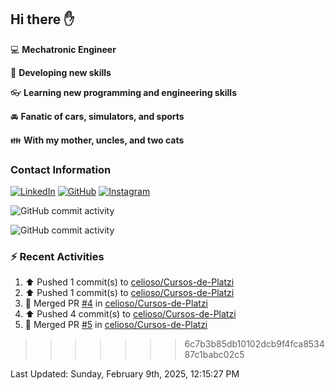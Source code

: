 ## Hi there ✋

:computer: **Mechatronic Engineer**

:pencil: **Developing new skills**

:eyeglasses: **Learning new programming and engineering skills**

:oncoming_automobile: **Fanatic of cars, simulators, and sports**

:family: **With my mother, uncles, and two cats**

### Contact Information

[![LinkedIn](https://img.shields.io/badge/LinkedIn-Profile-blue?logo=linkedin)](https://www.linkedin.com/in/mario-alexander-vargas-celis/)      [![GitHub](https://img.shields.io/badge/GitHub-Profile-black?logo=github)](https://github.com/celioso)      [![Instagram](https://img.shields.io/badge/Instagram-Profile-E4405F?logo=instagram&logoColor=white)](https://www.instagram.com/celismarioalexander/)

![GitHub commit activity](https://img.shields.io/github/commit-activity/w/celioso/Cursos-de-Platzi)

![GitHub commit activity](https://img.shields.io/github/commit-activity/m/celioso/Cursos-de-Platzi)

### :zap: Recent Activities
<!--RECENT_ACTIVITY:start-->
1. ⬆️ Pushed 1 commit(s) to [celioso/Cursos-de-Platzi](https://github.com/celioso/Cursos-de-Platzi)<br>
2. ⬆️ Pushed 1 commit(s) to [celioso/Cursos-de-Platzi](https://github.com/celioso/Cursos-de-Platzi)<br>
3. 🎉 Merged PR [#4](https://github.com/celioso/Cursos-de-Platzi/pull/4) in [celioso/Cursos-de-Platzi](https://github.com/celioso/Cursos-de-Platzi)<br>
4. ⬆️ Pushed 4 commit(s) to [celioso/Cursos-de-Platzi](https://github.com/celioso/Cursos-de-Platzi)<br>
5. 🎉 Merged PR [#5](https://github.com/celioso/Cursos-de-Platzi/pull/5) in [celioso/Cursos-de-Platzi](https://github.com/celioso/Cursos-de-Platzi)<br>
<!--RECENT_ACTIVITY:end-->
>>>>>>> 6c7b3b85db10102dcb9f4fca853487c1babc02c5
<!--RECENT_ACTIVITY:last_update-->
Last Updated: Sunday, February 9th, 2025, 12:15:27 PM
<!--RECENT_ACTIVITY:last_update_end-->